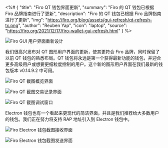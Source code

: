 <%# {
  "title": "Firo QT 钱包界面更新",
  "summary": "Firo 的 QT 钱包已根据 Firo 品牌指南进行了更新",
  "description": "Firo 的 QT 钱包已根据 Firo 品牌指南进行了更新",
  "img": "https://firo.org/blog/assets/gui-refresh/qt-refresh-tx.png",
  "author": "Reuben Yap",
  "icon": "laptop",
  "source": "https://firo.org/2021/12/17/firo-wallet-gui-refresh.html"
} %>

![Firo GUI 用户界面重新设计](https://firo.org/blog/assets/gui-refresh/day-2-firo-gui-ui-redesign.png#size=8000x4000)

我们很高兴发布对 QT 图形用户界面的更新，使其更符合 Firo 品牌，同时保留了以前 QT 钱包的熟悉布局。QT 钱包将永远是第一个获得最新功能的钱包，并迎合更多高级用户或想要更细粒度控制的用户。这个新的图形用户界面在我们最新的钱包版本 v0.14.9.2 中可用。

![Firo QT 截图概览界面](https://firo.org/blog/assets/gui-refresh/qt-refresh-main.png)

![Firo QT 截图交易记录界面](https://firo.org/blog/assets/gui-refresh/qt-refresh-tx.png)

![Firo QT 截图调试窗口](https://firo.org/blog/assets/gui-refresh/qt-refresh-debug.png)

Electron 钱包也有一个看起来更现代的简洁界面，并且是我们推荐给大多数用户的钱包。我们正在努力将支持 RAP 地址引入到 Electron 钱包中。

![Firo Electron 钱包截图接收界面](https://firo.org/blog/assets/electronpreview1.png)

![Firo Electron 钱包截图发送界面](https://firo.org/blog/assets/electronpreview2.png)
